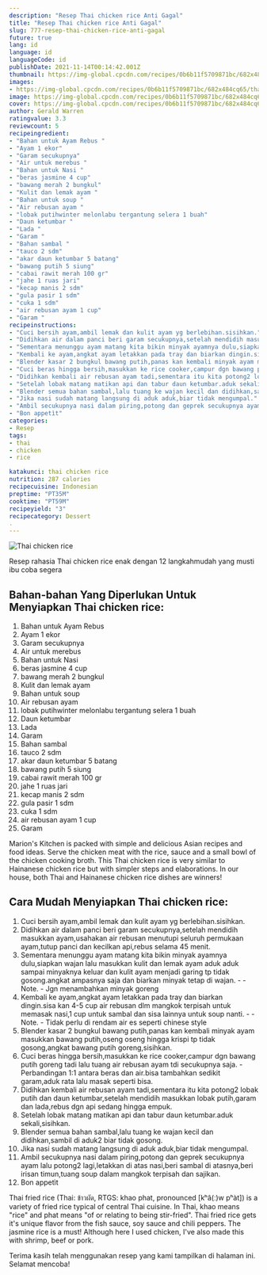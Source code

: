 ```yaml
---
description: "Resep Thai chicken rice Anti Gagal"
title: "Resep Thai chicken rice Anti Gagal"
slug: 777-resep-thai-chicken-rice-anti-gagal
future: true
lang: id
language: id
languageCode: id
publishDate: 2021-11-14T00:14:42.001Z 
thumbnail: https://img-global.cpcdn.com/recipes/0b6b11f5709871bc/682x484cq65/thai-chicken-rice-foto-resep-utama.png
images:
- https://img-global.cpcdn.com/recipes/0b6b11f5709871bc/682x484cq65/thai-chicken-rice-foto-resep-utama.png
image: https://img-global.cpcdn.com/recipes/0b6b11f5709871bc/682x484cq65/thai-chicken-rice-foto-resep-utama.png
cover: https://img-global.cpcdn.com/recipes/0b6b11f5709871bc/682x484cq65/thai-chicken-rice-foto-resep-utama.png
author: Gerald Warren
ratingvalue: 3.3
reviewcount: 5
recipeingredient:
- "Bahan untuk Ayam Rebus "
- "Ayam 1 ekor"
- "Garam secukupnya"
- "Air untuk merebus "
- "Bahan untuk Nasi "
- "beras jasmine 4 cup"
- "bawang merah 2 bungkul"
- "Kulit dan lemak ayam "
- "Bahan untuk soup "
- "Air rebusan ayam "
- "lobak putihwinter melonlabu tergantung selera 1 buah"
- "Daun ketumbar "
- "Lada "
- "Garam "
- "Bahan sambal "
- "tauco 2 sdm"
- "akar daun ketumbar 5 batang"
- "bawang putih 5 siung"
- "cabai rawit merah 100 gr"
- "jahe 1 ruas jari"
- "kecap manis 2 sdm"
- "gula pasir 1 sdm"
- "cuka 1 sdm"
- "air rebusan ayam 1 cup"
- "Garam "
recipeinstructions:
- "Cuci bersih ayam,ambil lemak dan kulit ayam yg berlebihan.sisihkan."
- "Didihkan air dalam panci beri garam secukupnya,setelah mendidih masukkan ayam,usahakan air rebusan menutupi seluruh permukaan ayam,tutup panci dan kecilkan api,rebus selama 45 menit."
- "Sementara menunggu ayam matang kita bikin minyak ayamnya dulu,siapkan wajan lalu masukkan kulit dan lemak ayam aduk aduk sampai minyaknya keluar dan kulit ayam menjadi garing tp tidak gosong.angkat ampasnya saja dan biarkan minyak tetap di wajan.  Note. Jgn menambahkan minyak goreng"
- "Kembali ke ayam,angkat ayam letakkan pada tray dan biarkan dingin.sisa kan 4-5 cup air rebusan dlm mangkok terpisah untuk memasak nasi,1 cup untuk sambal dan sisa lainnya untuk soup nanti.  Note. Tidak perlu di rendam air es seperti chinese style"
- "Blender kasar 2 bungkul bawang putih,panas kan kembali minyak ayam masukkan bawang putih,oseng oseng hingga krispi tp tidak gosong,angkat bawang putih goreng,sisihkan."
- "Cuci beras hingga bersih,masukkan ke rice cooker,campur dgn bawang putih goreng tadi lalu tuang air rebusan ayam tdi secukupnya saja. Perbandingan 1:1 antara beras dan air.bisa tambahkan sedikit garam,aduk rata lalu masak seperti bisa."
- "Didihkan kembali air rebusan ayam tadi,sementara itu kita potong2 lobak putih dan daun ketumbar,setelah mendidih masukkan lobak putih,garam dan lada,rebus dgn api sedang hingga empuk."
- "Setelah lobak matang matikan api dan tabur daun ketumbar.aduk sekali,sisihkan."
- "Blender semua bahan sambal,lalu tuang ke wajan kecil dan didihkan,sambil di aduk2 biar tidak gosong."
- "Jika nasi sudah matang langsung di aduk aduk,biar tidak mengumpal."
- "Ambil secukupnya nasi dalam piring,potong dan geprek secukupnya ayam lalu potong2 lagi,letakkan di atas nasi,beri sambal di atasnya,beri irisan timun,tuang soup dalam mangkok terpisah dan sajikan."
- "Bon appetìt"
categories:
- Resep
tags:
- thai
- chicken
- rice

katakunci: thai chicken rice 
nutrition: 287 calories
recipecuisine: Indonesian
preptime: "PT35M"
cooktime: "PT59M"
recipeyield: "3"
recipecategory: Dessert
. 
---
```



![Thai chicken rice](https://img-global.cpcdn.com/recipes/0b6b11f5709871bc/682x484cq65/thai-chicken-rice-foto-resep-utama.png)

Resep rahasia Thai chicken rice  enak dengan 12 langkahmudah yang musti ibu coba segera

<!--inarticleads1-->

## Bahan-bahan Yang Diperlukan Untuk Menyiapkan Thai chicken rice:

1. Bahan untuk Ayam Rebus 
1. Ayam 1 ekor
1. Garam secukupnya
1. Air untuk merebus 
1. Bahan untuk Nasi 
1. beras jasmine 4 cup
1. bawang merah 2 bungkul
1. Kulit dan lemak ayam 
1. Bahan untuk soup 
1. Air rebusan ayam 
1. lobak putihwinter melonlabu tergantung selera 1 buah
1. Daun ketumbar 
1. Lada 
1. Garam 
1. Bahan sambal 
1. tauco 2 sdm
1. akar daun ketumbar 5 batang
1. bawang putih 5 siung
1. cabai rawit merah 100 gr
1. jahe 1 ruas jari
1. kecap manis 2 sdm
1. gula pasir 1 sdm
1. cuka 1 sdm
1. air rebusan ayam 1 cup
1. Garam 

Marion&#39;s Kitchen is packed with simple and delicious Asian recipes and food ideas. Serve the chicken meat with the rice, sauce and a small bowl of the chicken cooking broth. This Thai chicken rice is very similar to Hainanese chicken rice but with simpler steps and elaborations. In our house, both Thai and Hainanese chicken rice dishes are winners! 

<!--inarticleads2-->

## Cara Mudah Menyiapkan Thai chicken rice:

1. Cuci bersih ayam,ambil lemak dan kulit ayam yg berlebihan.sisihkan.
1. Didihkan air dalam panci beri garam secukupnya,setelah mendidih masukkan ayam,usahakan air rebusan menutupi seluruh permukaan ayam,tutup panci dan kecilkan api,rebus selama 45 menit.
1. Sementara menunggu ayam matang kita bikin minyak ayamnya dulu,siapkan wajan lalu masukkan kulit dan lemak ayam aduk aduk sampai minyaknya keluar dan kulit ayam menjadi garing tp tidak gosong.angkat ampasnya saja dan biarkan minyak tetap di wajan. -  - Note. - Jgn menambahkan minyak goreng
1. Kembali ke ayam,angkat ayam letakkan pada tray dan biarkan dingin.sisa kan 4-5 cup air rebusan dlm mangkok terpisah untuk memasak nasi,1 cup untuk sambal dan sisa lainnya untuk soup nanti. -  - Note. - Tidak perlu di rendam air es seperti chinese style
1. Blender kasar 2 bungkul bawang putih,panas kan kembali minyak ayam masukkan bawang putih,oseng oseng hingga krispi tp tidak gosong,angkat bawang putih goreng,sisihkan.
1. Cuci beras hingga bersih,masukkan ke rice cooker,campur dgn bawang putih goreng tadi lalu tuang air rebusan ayam tdi secukupnya saja. - Perbandingan 1:1 antara beras dan air.bisa tambahkan sedikit garam,aduk rata lalu masak seperti bisa.
1. Didihkan kembali air rebusan ayam tadi,sementara itu kita potong2 lobak putih dan daun ketumbar,setelah mendidih masukkan lobak putih,garam dan lada,rebus dgn api sedang hingga empuk.
1. Setelah lobak matang matikan api dan tabur daun ketumbar.aduk sekali,sisihkan.
1. Blender semua bahan sambal,lalu tuang ke wajan kecil dan didihkan,sambil di aduk2 biar tidak gosong.
1. Jika nasi sudah matang langsung di aduk aduk,biar tidak mengumpal.
1. Ambil secukupnya nasi dalam piring,potong dan geprek secukupnya ayam lalu potong2 lagi,letakkan di atas nasi,beri sambal di atasnya,beri irisan timun,tuang soup dalam mangkok terpisah dan sajikan.
1. Bon appetìt


Thai fried rice (Thai: ข้าวผัด, RTGS: khao phat, pronounced [kʰâ(ː)w pʰàt]) is a variety of fried rice typical of central Thai cuisine. In Thai, khao means &#34;rice&#34; and phat means &#34;of or relating to being stir-fried&#34;. Thai fried rice gets it&#39;s unique flavor from the fish sauce, soy sauce and chili peppers. The jasmine rice is a must! Although here I used chicken, I&#39;ve also made this with shrimp, beef or pork. 

Terima kasih telah menggunakan resep yang kami tampilkan di halaman ini. Selamat mencoba!
